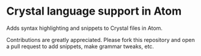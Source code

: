 # Crystal language support in Atom

Adds syntax highlighting and snippets to Crystal files in Atom.

Contributions are greatly appreciated. Please fork this repository and open a
pull request to add snippets, make grammar tweaks, etc.
